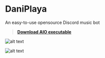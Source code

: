 # DaniPlaya
An easy-to-use opensource Discord music bot

> **[Download AIO executable](https://github.com/Noisec/DaniPlaya/releases/download/1.1.1.3/DaniPlaya_Community.exe)**

![alt text](https://media.discordapp.net/attachments/1051113640733966407/1067145851941699714/image.png)

![alt text](https://cdn.discordapp.com/attachments/1051113640733966407/1192122302133977170/image.png?ex=65a7ed69&is=65957869&hm=976c0bd56f24c9065d63bfbafcafc421195fab69c804b6138b0821872eba9c48&)

